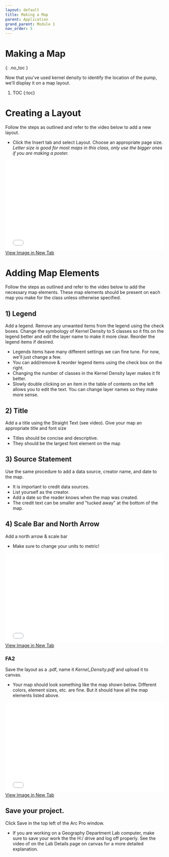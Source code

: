 ```yaml
---
layout: default
title: Making a Map
parent: Application
grand_parent: Module 1
nav_order: 5
---
```


# Making a Map
{: .no_toc }

Now that you've used kernel density to identify the location of the pump, we'll display it on a map layout.


1. TOC
{:toc}

# Creating a Layout
Follow the steps as outlined and refer to the video below to add a new layout.
* Click the Insert tab and select Layout.  Choose an appropriate page size. *Letter size is good for most maps in this class, only use the bigger ones if you are making a poster.*


<div style="overflow: hidden;
  padding-top: 56.25%;
  position: relative">
  <iframe src="content/videos/AddLayout.mp4" title="Processes" scrolling="no" frameborder="0"
    style="border: 0;
   height: 100%;
   left: 0;
   position: absolute;
   top: 0;
   width: 100%;">
   <p>Your browser does not support iframes.</p>
 </iframe>
</div>
<a href="content/videos/AddLayout.mp4" target="_blank">View Image in New Tab</a>

# Adding Map Elements
Follow the steps as outlined and refer to the video below to add the necessary map elements.  These map elements should be present on each map you make for the class unless otherwise specified.

## **1) Legend**

Add a legend.  Remove any unwanted items from the legend using the check boxes.  Change the symbology of Kernel Density to 5 classes so it fits on the legend better and edit the layer name to make it more clear.  Reorder the legend items if desired.
* Legends items have many different settings we can fine tune.  For now, we'll just change a few.
* You can add/remove & reorder legend items using the check box on the right.
* Changing the number of classes in the Kernel Density layer makes it fit better.
* Slowly double clicking on an item in the table of contents on the left allows you to edit the text.  You can change layer names so they make more sense.

## **2) Title**

Add a a title using the Straight Text (see video).  Give your map an appropriate title and font size
* Titles should be concise and descriptive.
* They should be the largest font element on the map

## **3) Source Statement**

Use the same procedure to add a data source, creator name, and date to the map.
* It is important to credit data sources.
* List yourself as the creator.
* Add a date so the reader knows when the map was created.
* The credit text can be smaller and "tucked away" at the bottom of the map.

## **4) Scale Bar and North Arrow**

Add a north arrow & scale bar
* Make sure to change your units to metric!

<div style="overflow: hidden;
  padding-top: 56.25%;
  position: relative">
  <iframe src="content/videos/MapElements.mp4" title="Processes" scrolling="no" frameborder="0"
    style="border: 0;
   height: 100%;
   left: 0;
   position: absolute;
   top: 0;
   width: 100%;">
   <p>Your browser does not support iframes.</p>
 </iframe>
</div>
<a href="content/videos/MapElements.mp4" target="_blank">View Image in New Tab</a>


### **FA2**

Save the layout as a .pdf, name it *Kernel_Density.pdf* and upload it to canvas.

* Your map should look something like the map shown below. Different colors, element sizes, etc. are fine.  But it should have all the map elements listed above.

<div style="overflow: hidden;
  padding-top: 56.25%;
  position: relative">
  <iframe src="content/images/Final_Map.png" title="Processes" scrolling="no" frameborder="0"
    style="border: 0;
   height: 100%;
   left: 0;
   position: absolute;
   top: 0;
   width: 100%;">
   <p>Your browser does not support iframes.</p>
 </iframe>
</div>
<a href="content/images/Final_Map.png" target="_blank">View Image in New Tab</a>


## Save your project.

Click Save in the top left of the Arc Pro window.
* If you are working on a Geography Department Lab computer, make sure to save your work the the H:/ drive and log off properly.  See the video of on the Lab Details page on canvas for a more detailed explanation.

